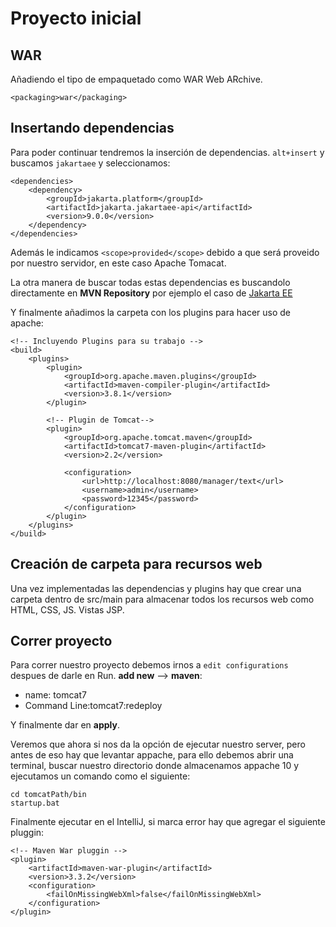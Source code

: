 # Proyecto inicial

## WAR
Añadiendo el tipo de empaquetado como WAR Web ARchive.

`<packaging>war</packaging>`

## Insertando dependencias
Para poder continuar tendremos la inserción de dependencias. `alt+insert` y buscamos `jakartaee`  y seleccionamos: 

```
<dependencies>
    <dependency>
        <groupId>jakarta.platform</groupId>
        <artifactId>jakarta.jakartaee-api</artifactId>
        <version>9.0.0</version>
    </dependency>
</dependencies>
```

Además le indicamos `<scope>provided</scope>` debido a que será proveido por nuestro servidor, en este caso Apache Tomacat.

La otra manera de buscar todas estas dependencias es buscandolo directamente en **MVN Repository** por ejemplo el caso de [Jakarta EE](https://mvnrepository.com/artifact/jakarta.platform/jakarta.jakartaee-api)


Y finalmente añadimos la carpeta con los plugins para hacer uso de apache:

```
<!-- Incluyendo Plugins para su trabajo -->
<build>
    <plugins>
        <plugin>
            <groupId>org.apache.maven.plugins</groupId>
            <artifactId>maven-compiler-plugin</artifactId>
            <version>3.8.1</version>
        </plugin>

        <!-- Plugin de Tomcat-->
        <plugin>
            <groupId>org.apache.tomcat.maven</groupId>
            <artifactId>tomcat7-maven-plugin</artifactId>
            <version>2.2</version>

            <configuration>
                <url>http://localhost:8080/manager/text</url>
                <username>admin</username>
                <password>12345</password>
            </configuration>
        </plugin>
    </plugins>
</build>
```

## Creación de carpeta para recursos web
Una vez implementadas las dependencias y plugins hay que crear una carpeta dentro de src/main para almacenar todos los recursos web como HTML, CSS, JS. Vistas JSP.

## Correr proyecto
Para correr nuestro proyecto debemos irnos a `edit configurations` despues de darle en Run. **add new** --> **maven**:

* name: tomcat7
* Command Line:tomcat7:redeploy

Y finalmente dar en **apply**.

Veremos que ahora si nos da la opción de ejecutar nuestro server, pero antes de eso hay que levantar appache, para ello debemos abrir una terminal, buscar nuestro directorio donde almacenamos appache 10 y ejecutamos un comando como el siguiente:

```
cd tomcatPath/bin
startup.bat
```

Finalmente ejecutar en el IntelliJ, si marca error hay que agregar el siguiente pluggin:
```
<!-- Maven War pluggin -->
<plugin>
    <artifactId>maven-war-plugin</artifactId>
    <version>3.3.2</version>
    <configuration>
        <failOnMissingWebXml>false</failOnMissingWebXml>
    </configuration>
</plugin>
```